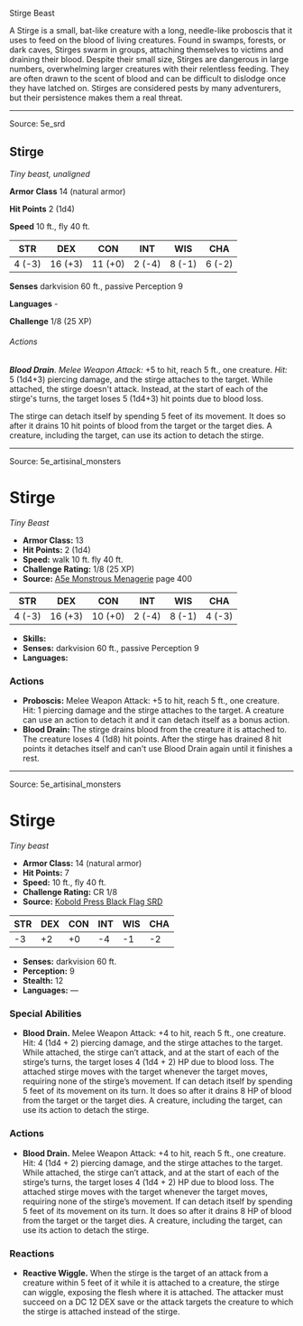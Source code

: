 <MonsterName/>Stirge</MonsterName>
<CreatureType/>Beast</CreatureType>

<summary>A Stirge is a small, bat-like creature with a long, needle-like proboscis that it uses to feed on the blood of living creatures. Found in swamps, forests, or dark caves, Stirges swarm in groups, attaching themselves to victims and draining their blood. Despite their small size, Stirges are dangerous in large numbers, overwhelming larger creatures with their relentless feeding. They are often drawn to the scent of blood and can be difficult to dislodge once they have latched on. Stirges are considered pests by many adventurers, but their persistence makes them a real threat.</summary>



---

Source: 5e_srd

## Stirge

*Tiny beast, unaligned*

**Armor Class** 14 (natural armor)

**Hit Points** 2 (1d4)

**Speed** 10 ft., fly 40 ft.

| STR    | DEX     | CON     | INT    | WIS    | CHA    |
|--------|---------|---------|--------|--------|--------|
| 4 (-3) | 16 (+3) | 11 (+0) | 2 (-4) | 8 (-1) | 6 (-2) |

**Senses** darkvision 60 ft., passive Perception 9

**Languages** -

**Challenge** 1/8 (25 XP)

###### Actions

***Blood Drain***. *Melee Weapon Attack:* +5 to hit, reach 5 ft., one creature. *Hit:* 5 (1d4+3) piercing damage, and the stirge attaches to the target. While attached, the stirge doesn't attack. Instead, at the start of each of the stirge's turns, the target loses 5 (1d4+3) hit points due to blood loss.

The stirge can detach itself by spending 5 feet of its movement. It does so after it drains 10 hit points of blood from the target or the target dies. A creature, including the target, can use its action to detach the stirge.



---

Source: 5e_artisinal_monsters

# Stirge

*Tiny* *Beast*

- **Armor Class:** 13
- **Hit Points:** 2 (1d4)
- **Speed:** walk 10 ft. fly 40 ft.
- **Challenge Rating:** 1/8 (25 XP)
- **Source:** [A5e Monstrous Menagerie](https://enpublishingrpg.com/products/level-up-monstrous-menagerie-a5e) page 400

| STR | DEX | CON | INT | WIS | CHA |
| --- | --- | --- | --- | --- | --- |
| 4 (-3) | 16 (+3) | 10 (+0) | 2 (-4) | 8 (-1) | 4 (-3) |

- **Skills:** 
- **Senses:** darkvision 60 ft., passive Perception 9
- **Languages:** 

### Actions

- **Proboscis:** Melee Weapon Attack: +5 to hit, reach 5 ft., one creature. Hit: 1 piercing damage  and the stirge attaches to the target. A creature can use an action to detach it  and it can detach itself as a bonus action.
- **Blood Drain:** The stirge drains blood from the creature it is attached to. The creature loses 4 (1d8) hit points. After the stirge has drained 8 hit points  it detaches itself and can't use Blood Drain again until it finishes a rest.






---

Source: 5e_artisinal_monsters

# Stirge

*Tiny beast*

- **Armor Class:** 14 (natural armor)
- **Hit Points:** 7
- **Speed:** 10 ft., fly 40 ft.
- **Challenge Rating:** CR 1/8
- **Source:** [Kobold Press Black Flag SRD](https://koboldpress.com/black-flag-roleplaying/)

| STR | DEX | CON | INT | WIS | CHA |
| --- | --- | --- | --- | --- | --- |
| -3 | +2 | +0 | -4 | -1 | -2 |

- **Senses:** darkvision 60 ft.
- **Perception:** 9
- **Stealth:** 12
- **Languages:** —

### Special Abilities

- **Blood Drain.** Melee Weapon Attack: +4 to hit, reach 5 ft., one creature. Hit: 4 (1d4 + 2) piercing damage, and the stirge attaches to the target. While attached, the stirge can’t attack, and at the start of each of the stirge’s turns, the target loses 4 (1d4 + 2) HP due to blood loss. The attached stirge moves with the target whenever the target moves, requiring none of the stirge’s movement. If can detach itself by spending 5 feet of its movement on its turn. It does so after it drains 8 HP of blood from the target or the target dies. A creature, including the target, can use its action to detach the stirge.

### Actions

- **Blood Drain.** Melee Weapon Attack: +4 to hit, reach 5 ft., one creature. Hit: 4 (1d4 + 2) piercing damage, and the stirge attaches to the target. While attached, the stirge can’t attack, and at the start of each of the stirge’s turns, the target loses 4 (1d4 + 2) HP due to blood loss. The attached stirge moves with the target whenever the target moves, requiring none of the stirge’s movement. If can detach itself by spending 5 feet of its movement on its turn. It does so after it drains 8 HP of blood from the target or the target dies. A creature, including the target, can use its action to detach the stirge.

### Reactions

- **Reactive Wiggle.** When the stirge is the target of an attack from a creature within 5 feet of it while it is attached to a creature, the stirge can wiggle, exposing the flesh where it is attached. The attacker must succeed on a DC 12 DEX save or the attack targets the creature to which the stirge is attached instead of the stirge.



